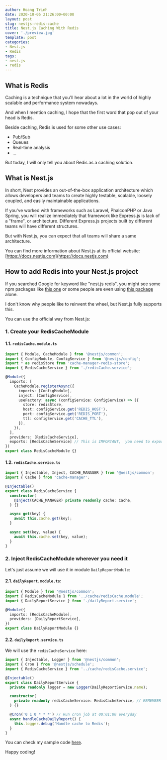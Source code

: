```yaml
---
author: Hoang Trinh
date: 2020-10-05 21:26:00+00:00
layout: post
slug: nestjs-redis-cache
title: Nest.js Caching With Redis
cover: './preview.jpg'
template: post
categories:
- Nest.js
- Redis
tags:
- nest.js
- redis
---
```


## What is Redis

Caching is a technique that you'll hear about a lot in the world of highly scalable and performance system nowadays.

And when I mention caching, I hope that the first word that pop out of your head is Redis.

Beside caching, Redis is used for some other use cases:

- Pub/Sub
- Queues
- Real-time analysis
- ...

But today, I will only tell you about Redis as a caching solution.

## What is Nest.js

In short, Nest provides an out-of-the-box application architecture which allows developers and teams to create highly testable, scalable, loosely coupled, and easily maintainable applications.

If you've worked with frameworks such as Laravel, PhalconPHP or Java Spring, you will realize immediately that framework like Express.js is lack of a "frame", or architecture. Different Express.js projects built by different teams will have different structures.

But with Nest.js, you can expect that all teams will share a same architecture.

You can find more information about Nest.js at its official website: [https://docs.nestjs.com](https://docs.nestjs.com)

## How to add Redis into your Nest.js project

If you searched Google for keyword like "nest.js redis", you might see some npm packages like [this one](https://www.npmjs.com/package/nestjs-redis) or some people are even using [this package](https://www.npmjs.com/package/redis) alone.

I don't know why people like to reinvent the wheel, but Nest.js fully supports this.

You can use the official way from Nest.js:

### 1. Create your RedisCacheModule

#### 1.1. `redisCache.module.ts`

```ts
import { Module, CacheModule } from '@nestjs/common';
import { ConfigModule, ConfigService } from '@nestjs/config';
import * as redisStore from 'cache-manager-redis-store';
import { RedisCacheService } from './redisCache.service';

@Module({
  imports: [
    CacheModule.registerAsync({
      imports: [ConfigModule],
      inject: [ConfigService],
      useFactory: async (configService: ConfigService) => ({
        store: redisStore,
        host: configService.get('REDIS_HOST'),
        port: configService.get('REDIS_PORT'),
        ttl: configService.get('CACHE_TTL'),
      }),
    }),
  ],
  providers: [RedisCacheService],
  exports: [RedisCacheService] // This is IMPORTANT,  you need to export RedisCacheService here so that other modules can use it
})
export class RedisCacheModule {}
```

#### 1.2. `redisCache.service.ts`

```ts
import { Injectable, Inject, CACHE_MANAGER } from '@nestjs/common';
import { Cache } from 'cache-manager';

@Injectable()
export class RedisCacheService {
  constructor(
    @Inject(CACHE_MANAGER) private readonly cache: Cache,
  ) {}

  async get(key) {
    await this.cache.get(key);
  }

  async set(key, value) {
    await this.cache.set(key, value);
  }
}
```

### 2. Inject RedisCacheModule wherever you need it

Let's just assume we will use it in module `DailyReportModule`:

#### 2.1. `dailyReport.module.ts`:

```ts
import { Module } from '@nestjs/common';
import { RedisCacheModule } from '../cache/redisCache.module';
import { DailyReportService } from './dailyReport.service';

@Module({
  imports: [RedisCacheModule],
  providers: [DailyReportService],
})
export class DailyReportModule {}
```

#### 2.2. `dailyReport.service.ts`

We will use the `redisCacheService` here:

```ts
import { Injectable, Logger } from '@nestjs/common';
import { Cron } from '@nestjs/schedule';
import { RedisCacheService } from '../cache/redisCache.service';

@Injectable()
export class DailyReportService {
  private readonly logger = new Logger(DailyReportService.name);

  constructor(
    private readonly redisCacheService: RedisCacheService, // REMEMBER TO INJECT THIS
  ) {}

  @Cron('0 1 0 * * *') // Run cron job at 00:01:00 everyday
  async handleCacheDailyReport() {
    this.logger.debug('Handle cache to Redis');
  }
}
```

You can check my sample code [here](https://github.com/piavgh/nestjs-order-management/blob/main/src/cache/redisCache.module.ts).

Happy coding!
